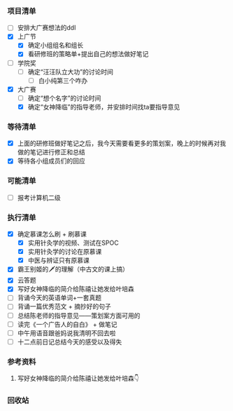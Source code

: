 ### 项目清单

- [ ] 安排大广赛想法的ddl
- [x] 上广节
  - [x] 确定小组组名和组长
  - [x] 看研修班的策略单+提出自己的想法做好笔记
- [ ] 学院奖
  - [ ] 确定“汪汪队立大功”的讨论时间
    - [ ] 白小纯第三个咋办
- [x] 大广赛
  - [ ] 确定“想个名字”的讨论时间
  - [x] 确定“女神降临”的指导老师，并安排时间找ta要指导意见

### 等待清单

- [x] 上面的研修班做好笔记之后，我今天需要看更多的策划案，晚上的时候再对我做的笔记进行修正和总结
- [x] 等待各小组成员们的回应

### 可能清单

- [ ] 报考计算机二级

### 执行清单

- [x] 确定慕课怎么刷 + 刷慕课
  - [x] 实用针灸学的视频、测试在SPOC
  - [x] 实用针灸学的讨论在原慕课
  - [x] 中医与辨证只有原慕课
- [x] 霸王别姬的🗡的理解（中古文的课上搞）
- [x] 云答题
- [x] 写好女神降临的简介给陈禧让她发给叶培森
- [ ] 背诵今天的英语单词+一套真题
- [ ] 背诵一篇优秀范文 + 摘抄好的句子
- [ ] 总结陈老师的指导意见——策划案方面可用的
- [ ] 读完《一个广告人的自白》 + 做笔记
- [ ] 中午用语音跟爸妈说我清明不回去啦
- [ ] 十二点前日记总结今天的感受以及得失

### 参考资料

1. 写好女神降临的简介给陈禧让她发给叶培森👇



### 回收站


